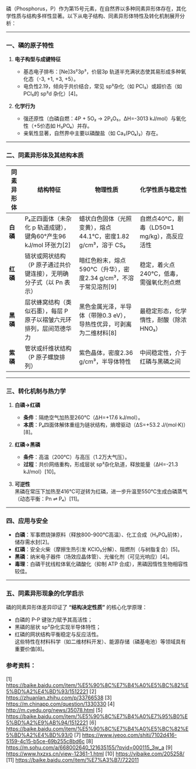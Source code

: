 磷（Phosphorus，P）作为第15号元素，在自然界以多种同素异形体存在，其化学性质与结构多样性显著。以下从电子结构、同素异形体特性及转化机制展开分析：

---

### **一、磷的原子特性**
1. **电子构型与成键特征**  
   - 基态电子排布：\[Ne\]3s²3p³，价层3p 轨道半充满状态使其易形成多种氧化态（-3, +1, +3, +5）。  
   - 电负性2.19，倾向于共价结合，常见 sp³杂化（如 PCl₃）或超价态（如 PCl₅的 sp³d 杂化）[4]。

2. **化学行为**  
   - 强还原性（白磷自燃：4P + 5O₂ → 2P₂O₅，ΔH=-3013 kJ/mol）与氧化性（+5价态如 H₃PO₄）并存。  
   - 亲氧性显著，自然界中主要以磷酸盐（如 Ca₃(PO₄)₂）存在。

---

### **二、同素异形体及其结构本质**

| 同素异形体 | 结构特征                                                                 | 物理性质                                                                 | 化学性质与稳定性                              |
|------------|--------------------------------------------------------------------------|--------------------------------------------------------------------------|-----------------------------------------------|
| **白磷**   | P₄正四面体（未杂化 p 轨道成键），键角60°产生96 kJ/mol 环张力[2] | 蜡状白色固体（光照变黄），熔点44.1℃，密度1.82 g/cm³，溶于 CS₂            | 自燃点40℃，剧毒（LD50≈1 mg/kg），高反应活性   |
| **红磷**   | 链状或网状结构（P 原子通过共价键连接），无明确分子式（以 Pn 表示）         | 暗红色粉末，熔点590℃（升华），密度2.34 g/cm³，不溶于常见溶剂[9] | 稳定，着火点240℃，低毒，需强氧化剂点燃       |
| **黑磷**   | 层状蜂窝结构（类似石墨），每层 P 原子以褶皱六元环排列，层间范德华力        | 黑色金属光泽，半导体（带隙0.3 eV），导热性优异，可剥离为二维材料[8] | 最稳定形态，化学惰性，耐酸（除浓 HNO₃）       |
| **紫磷**   | 管状或纤维状结构（P 原子螺旋排列）                                        | 紫色晶体，密度2.36 g/cm³，半导体特性                                     | 中间稳定性，介于红磷与黑磷之间                |

---

### **三、转化机制与热力学**
1. **白磷→红磷**  
   - **条件**：隔绝空气加热至260℃（ΔH=+17.6 kJ/mol）。  
   - **本质**：P₄四面体解体重组为链状结构，熵增驱动（ΔS=+53.2 J/(mol·K)）[8]。

2. **红磷→黑磷**  
   - **条件**：高温（200℃）与高压（1.2万大气压）。  
   - **过程**：共价网络重构，形成层状 sp³杂化轨道，释放能量（ΔH=-21.3 kJ/mol）[10]。

3. **可逆性**  
   黑磷在常压下加热至416℃可逆转为红磷，进一步升温至550℃生成白磷蒸气（动态平衡：Pn ⇌ P₄）[11]。

---

### **四、应用与安全**
- **白磷**：军事燃烧弹原料（释放800-900℃高温）、化工合成（H₃PO₄前体），储存需水封[2]。  
- **红磷**：安全火柴（摩擦生热引发 KClO₃分解）、阻燃剂（与树脂复合）[5]。  
- **黑磷**：纳米电子器件（场效应晶体管）、光催化剂（可见光响应）[4]。  
- **毒理**：白磷干扰线粒体氧化磷酸化（抑制 ATP 合成），黑磷因惰性生物相容性较佳。

---

### **五、同素异形现象的化学启示**
磷的同素异形体差异印证了 **“结构决定性质”** 的核心化学原理：  
- 白磷的 P-P 键张力赋予其高活性；  
- 黑磷的层状 sp³杂化实现半导体特性；  
- 红磷的网状结构平衡稳定与反应活性。  
这些特性在材料科学（如二维材料开发）、能源存储（磷基电池）等领域具有重要价值[8]。

### 参考资料：
[1] https://baike.baidu.com/item/%E5%90%8C%E7%B4%A0%E5%BC%82%E5%BD%A2%E4%BD%93/1512221
[2] https://zhuanlan.zhihu.com/p/33766538
[3] https://m.chinapp.com/question/1330330
[4] http://m.cyedu.org/news/35078.html
[5] https://baike.baidu.com/item/%E5%90%8C%E7%B4%A0%E7%95%B0%E5%BD%A2%E9%AB%94/1512221
[6] https://baike.baidu.com/item/%E5%90%8C%E7%B4%A0%E5%BC%82%E5%BD%A2%E4%BD%93/0
[7] https://www.jyeoo.com/shiti/7102d416-5159-4c15-b5ce-69b255c8bd6c
[8] https://m.sohu.com/a/668002640_121635155/?pvid=000115_3w_a
[9] https://www.hxzxs.cn/view-12361-1.html
[10] https://vibaike.com/205258/
[11] https://baike.baidu.com/item/%E7%A3%B7/722011